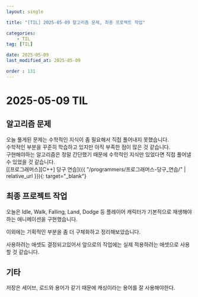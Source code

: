 ```yaml
---
layout: single

title: "[TIL] 2025-05-09 알고리즘 문제, 최종 프로젝트 작업"

categories:
    - TIL
tag: [TIL]

date: 2025-05-09
last_modified_at: 2025-05-09

order : 131
---
```


# 2025-05-09 TIL

## 알고리즘 문제

오늘 풀게된 문제는 수학적인 지식이 좀 필요해서 직접 풀어내지 못했습니다.  
수학적인 부분을 꾸준히 학습하고 있지만 아직 부족한 점이 많은 것 같습니다.  
구현해야하는 알고리즘은 정말 간단했기 때문에 수학적인 지식만 있었다면 직접 풀어낼 수 있었을 것 같습니다.  
[[프로그래머스][C++] 당구 연습]({{ "/programmers/프로그래머스-당구_연습/" | relative_url }}){: target="_blank"}

## 최종 프로젝트 작업

오늘은 Idle, Walk, Falling, Land, Dodge 등 플레이어 캐릭터가 기본적으로 재생해야하는 애니메이션을 구현했습니다.

이외에는 기획적인 부분을 좀 더 구체화하고 정리해보았습니다.

사용하려는 애셋도 결정되고있어서 앞으로의 작업에는 실제 적용하려는 애셋으로 사용할 것 같습니다.

## 기타

저장은 세이브, 로드와 용어가 같기 때문에 캐싱이라는 용어를 잘 사용해야한다.
